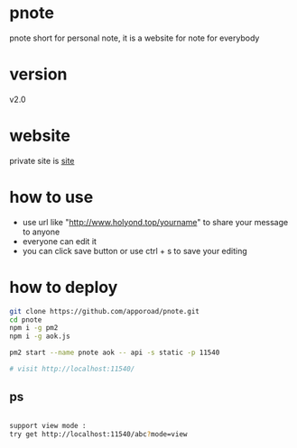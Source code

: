 # pnote
pnote short for personal note, it is a website for note for everybody

# version 
v2.0

# website
private site is [site](http://www.holyond.top)

# how to use 
* use url like "http://www.holyond.top/yourname" to share your message to anyone
* everyone can edit it
* you can click save button or use ctrl + s to save your editing

# how to deploy

```bash
git clone https://github.com/apporoad/pnote.git
cd pnote
npm i -g pm2
npm i -g aok.js

pm2 start --name pnote aok -- api -s static -p 11540

# visit http://localhost:11540/

```

## ps
```bash

support view mode :
try get http://localhost:11540/abc?mode=view

```